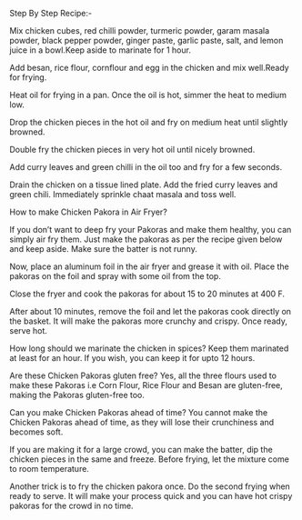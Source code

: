 Step By Step Recipe:-

Mix chicken cubes, red chilli powder, turmeric powder, garam masala powder, black pepper powder, ginger paste, garlic paste, salt, and lemon juice in a bowl.Keep aside to marinate for 1 hour.

Add besan, rice flour, cornflour and egg in the chicken and mix well.Ready for frying.

Heat oil for frying in a pan. Once the oil is hot, simmer the heat to medium low.

Drop the chicken pieces in the hot oil and fry on medium heat until slightly browned.

Double fry the chicken pieces in very hot oil until nicely browned.

Add curry leaves and green chilli in the oil too and fry for a few seconds.

Drain the chicken on a tissue lined plate. Add the fried curry leaves and green chili. Immediately sprinkle chaat masala and toss well.



How to make Chicken Pakora in Air Fryer?


If you don’t want to deep fry your Pakoras and make them healthy, you can simply air fry them. Just make the pakoras as per the recipe given below and keep aside. Make sure the batter is not runny.

Now, place an aluminum foil in the air fryer and grease it with oil. Place the pakoras on the foil and spray with some oil from the top. 

Close the fryer and cook the pakoras for about 15 to 20 minutes at 400 F. 

After about 10 minutes, remove the foil and let the pakoras cook directly on the basket. It will make the pakoras more crunchy and crispy. Once ready, serve hot. 

How long should we marinate the chicken in spices?
Keep them marinated at least for an hour. If you wish, you can keep it for upto 12 hours.

Are these Chicken Pakoras gluten free?
Yes, all the three flours used to make these Pakoras i.e Corn Flour, Rice Flour and Besan are gluten-free, making the Pakoras gluten-free too.

Can you make Chicken Pakoras ahead of time?
You cannot make the Chicken Pakoras ahead of time, as they will lose their crunchiness and becomes soft.

If you are making it for a large crowd, you can make the batter, dip the chicken pieces in the same and freeze. Before frying, let the mixture come to room temperature.

Another trick is to fry the chicken pakora once. Do the second frying when ready to serve. It will make your process quick and you can have hot crispy pakoras for the crowd in no time.





























